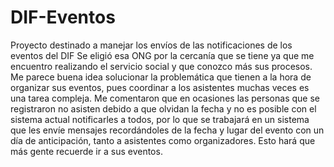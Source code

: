 # DIF-Eventos
Proyecto destinado a manejar los envíos de las notificaciones de los eventos del DIF
Se eligió esa ONG por la cercanía que se tiene ya que me encuentro realizando el servicio social y que conozco más sus procesos. Me parece buena idea solucionar la problemática que tienen a la hora de organizar sus eventos, pues coordinar a los asistentes muchas veces es una tarea compleja. Me comentaron que en ocasiones las personas que se registraron no asisten debido a que olvidan la fecha y no es posible con el sistema actual notificarles a todos, por lo que se trabajará en un sistema que les envíe mensajes recordándoles de la fecha y lugar del evento con un día de anticipación, tanto a asistentes como organizadores. Esto hará que más gente recuerde ir a sus eventos.

